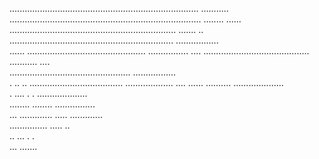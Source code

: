   ...........................................................................   ...........    
 ............................................................................ ........ ...... 
  ..................................................................         .......         ..  
    .................................................................           .................   
      ......  ...............................................                     ................
         ....   ..........................................                          ........... ....  
             ................................................                          .................  
               .   ..  .. .....................................                          ................... 
    ....   ......          ..........                                      ....................  
    .     ....               .   .                                         ....................  
                 ........                                                ........ ................  
                    ...  .............                                                   .....     .............     
   ...............                                                                 .....   ..     
  ..           ...    .                                                        .                    
  ...                                                                                 .......       
